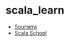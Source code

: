 # scala_learn
* [Soursera](https://www.coursera.org/learn/progfun1/home/welcome)
* [Scala School](http://twitter.github.io/scala_school/zh_cn/basics.html)
